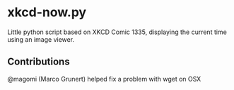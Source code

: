 # xkcd-now.py

Little python script based on XKCD Comic 1335, displaying the current time using an image viewer.


## Contributions

@magomi (Marco Grunert) helped fix a problem with wget on OSX

